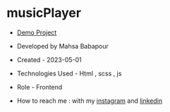 # musicPlayer

- [Demo Project](  https://mahsabbpour.github.io/keyboard/)

- Developed by Mahsa Babapour

- Created - 2023-05-01

- Technologies Used - Html , scss , js 

- Role - Frontend

- How to reach me : with my [instagram](https://www.instagram.com/mahsabbpour.web) and [linkedin](https://www.linkedin.com/in/mahsa-bbpour-643b-77258)
